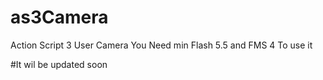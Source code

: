 # as3Camera
Action Script 3 User Camera
You Need min Flash 5.5 and FMS 4 To use it 

#It wil be updated soon
